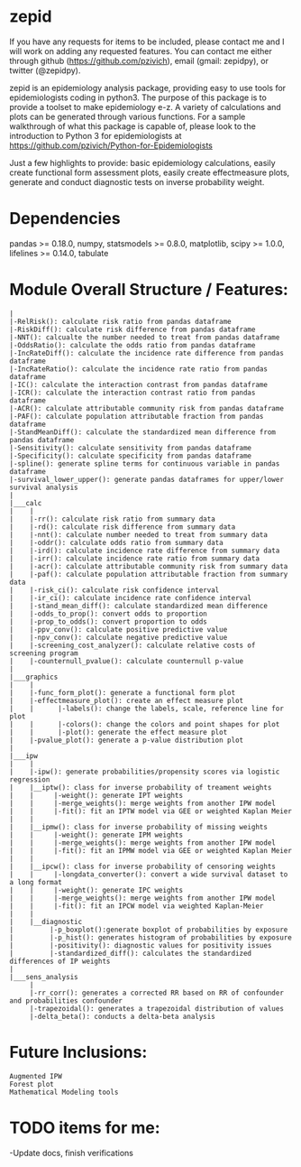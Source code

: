 # zepid

If you have any requests for items to be included, please contact me and I will work on adding any requested features. You can contact me either through github (https://github.com/pzivich), email (gmail: zepidpy), or twitter (@zepidpy).

zepid is an epidemiology analysis package, providing easy to use tools for epidemiologists coding in python3. The purpose of this package is to provide a toolset to make epidemiology e-z. A variety of calculations and plots can be generated through various functions. For a sample walkthrough of what this package is capable of, please look to the introduction to Python 3 for epidemiologists at https://github.com/pzivich/Python-for-Epidemiologists

Just a few highlights to provide: basic epidemiology calculations, easily create functional form assessment plots, easily create effectmeasure plots, generate and conduct diagnostic tests on inverse probability weight.

# Dependencies
pandas >= 0.18.0, numpy, statsmodels >= 0.8.0, matplotlib, scipy >= 1.0.0, lifelines >= 0.14.0, tabulate

# Module Overall Structure / Features:
    |
    |-RelRisk(): calculate risk ratio from pandas dataframe
    |-RiskDiff(): calculate risk difference from pandas dataframe
    |-NNT(): calcualte the number needed to treat from pandas dataframe
    |-OddsRatio(): calculate the odds ratio from pandas dataframe
    |-IncRateDiff(): calculate the incidence rate difference from pandas dataframe
    |-IncRateRatio(): calculate the incidence rate ratio from pandas dataframe
    |-IC(): calculate the interaction contrast from pandas dataframe
    |-ICR(): calculate the interaction contrast ratio from pandas dataframe
    |-ACR(): calculate attributable community risk from pandas dataframe
    |-PAF(): calculate population attributable fraction from pandas dataframe
    |-StandMeanDiff(): calculate the standardized mean difference from pandas dataframe
    |-Sensitivity(): calculate sensitivity from pandas dataframe
    |-Specificity(): calculate specificity from pandas dataframe
    |-spline(): generate spline terms for continuous variable in pandas dataframe
    |-survival_lower_upper(): generate pandas dataframes for upper/lower survival analysis
    |
    |___calc
    |    |
    |    |-rr(): calculate risk ratio from summary data 
    |    |-rd(): calculate risk difference from summary data 
    |    |-nnt(): calculate number needed to treat from summary data 
    |    |-oddr(): calculate odds ratio from summary data 
    |    |-ird(): calculate incidence rate difference from summary data 
    |    |-irr(): calculate incidence rate ratio from summary data 
    |    |-acr(): calculate attributable community risk from summary data 
    |    |-paf(): calculate population attributable fraction from summary data 
    |    |-risk_ci(): calculate risk confidence interval
    |    |-ir_ci(): calculate incidence rate confidence interval
    |    |-stand_mean_diff(): calculate standardized mean difference
    |    |-odds_to_prop(): convert odds to proportion
    |    |-prop_to_odds(): convert proportion to odds
    |    |-ppv_conv(): calculate positive predictive value
    |    |-npv_conv(): calculate negative predictive value
    |    |-screening_cost_analyzer(): calculate relative costs of screening program
    |    |-counternull_pvalue(): calculate counternull p-value
    |
    |___graphics
    |    |
    |    |-func_form_plot(): generate a functional form plot
    |    |-effectmeasure_plot(): create an effect measure plot
    |    |      |-labels(): change the labels, scale, reference line for plot
    |    |      |-colors(): change the colors and point shapes for plot
    |    |      |-plot(): generate the effect measure plot 
    |    |-pvalue_plot(): generate a p-value distribution plot
    |
    |___ipw
    |    |
    |    |-ipw(): generate probabilities/propensity scores via logistic regression
    |    |__iptw(): class for inverse probability of treament weights
    |    |     |-weight(): generate IPT weights 
    |    |     |-merge_weights(): merge weights from another IPW model
    |    |     |-fit(): fit an IPTW model via GEE or weighted Kaplan Meier
    |    |
    |    |__ipmw(): class for inverse probability of missing weights
    |    |     |-weight(): generate IPM weights
    |    |     |-merge_weights(): merge weights from another IPW model
    |    |     |-fit(): fit an IPMW model via GEE or weighted Kaplan Meier
    |    |  
    |    |__ipcw(): class for inverse probability of censoring weights
    |    |     |-longdata_converter(): convert a wide survival dataset to a long format
    |    |     |-weight(): generate IPC weights 
    |    |     |-merge_weights(): merge weights from another IPW model
    |    |     |-fit(): fit an IPCW model via weighted Kaplan-Meier
    |    |
    |    |__diagnostic
    |         |-p_boxplot():generate boxplot of probabilities by exposure
    |         |-p_hist(): generates histogram of probabilities by exposure
    |         |-positivity(): diagnostic values for positivity issues
    |         |-standardized_diff(): calculates the standardized differences of IP weights
    |    
    |___sens_analysis
         |
         |-rr_corr(): generates a corrected RR based on RR of confounder and probabilities confounder
         |-trapezoidal(): generates a trapezoidal distribution of values
         |-delta_beta(): conducts a delta-beta analysis

# Future Inclusions:
    Augmented IPW
    Forest plot
    Mathematical Modeling tools

# TODO items for me:
-Update docs, finish verifications
